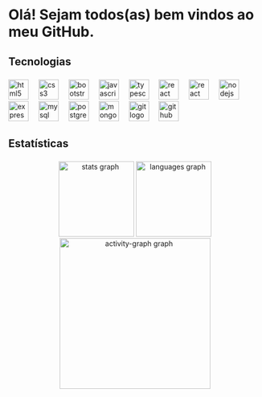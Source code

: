 <h1 align="left">Olá! Sejam todos(as) bem vindos ao meu GitHub.</h1>

###

<h2 align="left">Tecnologias</h2>

###

<div align="left">
  <img src="https://devicon-website.vercel.app/api/html5/original.svg" height="40" alt="html5 logo"  />
  <img width="12" />
  <img src="https://devicon-website.vercel.app/api/css3/original.svg" height="40" alt="css3 logo"  />
  <img width="12" />
  <img src="https://devicon-website.vercel.app/api/bootstrap/original.svg" height="40" alt="bootstrap logo"  />
  <img width="12" />
  <img src="https://devicon-website.vercel.app/api/javascript/original.svg" height="40" alt="javascript logo"  />
  <img width="12" />
  <img src="https://devicon-website.vercel.app/api/typescript/original.svg" height="40" alt="typescript logo"  />
  <img width="12" />
  <img src="https://devicon-website.vercel.app/api/react/original.svg" height="40" alt="react logo"  />
  <img width="12" />
  <img src="https://devicon-website.vercel.app/api/react/original.svg" height="40" alt="react logo"  />
  <img width="12" />
  <img src="https://devicon-website.vercel.app/api/nodejs/original.svg" height="40" alt="nodejs logo"  />
  <img width="12" />
  <img src="https://devicon-website.vercel.app/api/express/original.svg?color=%23D0B5B5" height="40" alt="express logo"  />
  <img width="12" />
  <img src="https://devicon-website.vercel.app/api/mysql/original.svg" height="40" alt="mysql logo"  />
  <img width="12" />
  <img src="https://devicon-website.vercel.app/api/postgresql/original.svg" height="40" alt="postgresql logo"  />
  <img width="12" />
  <img src="https://devicon-website.vercel.app/api/mongodb/original.svg" height="40" alt="mongodb logo"  />
  <img width="12" />
  <img src="https://devicon-website.vercel.app/api/git/original.svg" height="40" alt="git logo"  />
  <img width="12" />
  <img src="https://devicon-website.vercel.app/api/github/original.svgcolor=%23D0B5B5" height="40" alt="github logo"  />
</div>

###

<h2 align="left">Estatísticas</h2>

###

<div align="center">
  <img src="https://github-readme-stats.vercel.app/api?username=alberyReis&hide_title=false&hide_rank=false&show_icons=true&include_all_commits=true&count_private=true&disable_animations=false&theme=omni&locale=pt-br&hide_border=false&order=1" height="150" alt="stats graph"  />
  <img src="https://github-readme-stats.vercel.app/api/top-langs?username=alberyReis&locale=pt-br&hide_title=false&layout=compact&card_width=320&langs_count=6&theme=omni&hide_border=false&order=2" height="150" alt="languages graph"  />
  <img src="https://github-readme-activity-graph.vercel.app/graph?username=alberyReis&radius=16&theme=tokyo-night&area=true&order=5" height="300" alt="activity-graph graph"  />
</div>

###
